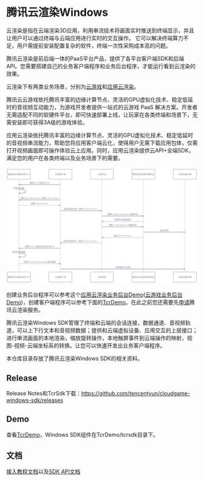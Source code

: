 # 腾讯云渲染Windows
云渲染是指在云端渲染3D应用，利用串流技术将画面实时推送到终端显示，并且让用户可以通过终端与云端应用进行实时的交互操作。
它可以解决终端算力不足，用户需提前安装配置复杂的软件，终端一次性采购成本高的问题。

腾讯云渲染是前后端一体的PaaS平台产品，提供了各平台客户端SDK和后端API。您需要搭建自己的业务客户端程序和业务后台程序，才能运行看到云渲染的效果。

云渲染下有两类业务场景，分别为[云游戏](https://cloud.tencent.com/document/product/1162)和[应用云渲染](https://cloud.tencent.com/document/product/1547)。

腾讯云云游戏依托腾讯丰富的边缘计算节点、灵活的GPU虚拟化技术、稳定低延时的音视频互动能力，为游戏开发者提供一站式的云游戏 PaaS 解决方案。开发者无需适配不同的软硬件平台，即可快速部署上线，让玩家在各类终端和场景下，无需安装即可获得3A级的游戏体验。

应用云渲染依托腾讯丰富的边缘计算节点、灵活的GPU虚拟化技术、稳定低延时的音视频串流能力，帮助您将应用客户端云化，使得用户无需下载应用包体，仅需打开视频画面即可操作体验云上应用。同时，应用云渲染提供云API+全端SDK，满足您的用户在各类终端以及业务场景下的需要。
<br><br>
<img src="docs/images/云渲染前后端交互逻辑_CN.png" width="700px">
<br><br>
创建业务后台程序可以参考这个[应用云渲染业务后台Demo](https://github.com/tencentyun/car-server-demo)([云游戏业务后台Demo](https://github.com/tencentyun/gs-server-demo))，创建客户端程序可以参考下面的[TcrDemo](https://github.com/tencentyun/cloudgame-windows-sdk/tree/main/TcrDemo)。在此之前您还需要先[申请](https://cloud.tencent.com/document/product/1162/46135)腾讯云渲染服务。

腾讯云渲染Windows SDK管理了终端和云端的会话连接，数据通道、音视频轨道，可以上下行文本和音视频数据；提供和云端虚拟设备、应用交互的上层接口；进行串流画面的本地渲染，缩放旋转操作，本地触屏事件到云端操作的映射，视图-视频-云端坐标系的转换。让您可以快速开发出业务客户端程序。

本仓库目录存放了腾讯云渲染Windows SDK的相关资料。

## Release
Release Notes和TcrSdk下载：https://github.com/tencentyun/cloudgame-windows-sdk/releases

## Demo
查看[TcrDemo](https://github.com/tencentyun/cloudgame-windows-sdk/tree/main/TcrDemo)，Windows SDK组件在TcrDemo/tcrsdk目录下。

## 文档
[接入教程文档](https://github.com/tencentyun/cloudgame-windows-sdk/blob/main/docs/SDK%E9%9B%86%E6%88%90%E6%8C%87%E5%8D%97.md)以及[SDK API文档](https://tencentyun.github.io/cloudgame-windows-sdk/tcrsdk/index.html)
